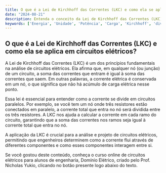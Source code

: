 ```yaml
---
title: O que é a Lei de Kirchhoff das Correntes (LKC) e como ela se aplica em circuitos elétricos?
date: "2024-08-21"
description: Entenda o conceito da Lei de Kirchhoff das Correntes (LKC) e sua aplicação em circuitos elétricos.
keywords: ['Energia', 'Unidade', 'Potência', 'Carga', 'Kirchhoff', 'divisão', 'paralelo']
---
```


## O que é a Lei de Kirchhoff das Correntes (LKC) e como ela se aplica em circuitos elétricos?

A Lei de Kirchhoff das Correntes (LKC) é um dos princípios fundamentais na análise de circuitos elétricos. Ela afirma que, em qualquer nó (ou junção) de um circuito, a soma das correntes que entram é igual à soma das correntes que saem. Em outras palavras, a corrente elétrica é conservada em um nó, o que significa que não há acúmulo de carga elétrica nesse ponto.

Essa lei é essencial para entender como a corrente se divide em circuitos paralelos. Por exemplo, se você tem um nó onde três resistores estão conectados em paralelo, a corrente total que entra no nó será dividida entre os três resistores. A LKC nos ajuda a calcular a corrente em cada ramo do circuito, garantindo que a soma das correntes nos ramos seja igual à corrente total que entra no nó.

A aplicação da LKC é crucial para a análise e projeto de circuitos elétricos, permitindo que engenheiros determinem como a corrente flui através de diferentes componentes e como esses componentes interagem entre si.

Se você gostou deste conteúdo, conheça o curso online de circuitos elétricos para alunos de engenharia, Domínio Elétrico, criado pelo Prof. Nicholas Yukio, clicando no botão presente logo abaixo do texto.